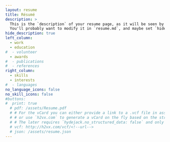 ```yaml
---
layout: resume
title: Résumé
description: >
  This is the `description` of your resume page, as it will be seen by search engines.
  You'll probably want to modify it in `resume.md`, and maybe set `hide_description` to `true` in the front matter.
hide_description: true
left_column:
  - work
  - education
#  - volunteer
  - awards
#  - publications
#  - references
right_column:
  - skills
  - interests
#  - languages
no_language_icons: false
no_skill_icons: false
#buttons:
#  print: true
  # pdf: /assets/Resume.pdf
  # # For the vCard you can either provide a link to a .vcf file in assets (see `pdf` above),
  # # or use `h2vx.com` to generate a vCard on the fly based on the structured data of the resume page.
  # # The later requires `hydejack.no_structured_data: false` and only works once the site is deployed to a public URL.
  # vcf: http://h2vx.com/vcf/<!--url-->
  # json: /assets/resume.json
---
```

